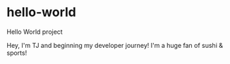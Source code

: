 # hello-world
Hello World project

Hey, I'm TJ and beginning my developer journey!
I'm a huge fan of sushi & sports!

